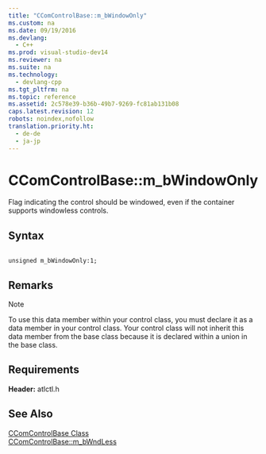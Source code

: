 ```yaml
---
title: "CComControlBase::m_bWindowOnly"
ms.custom: na
ms.date: 09/19/2016
ms.devlang: 
  - C++
ms.prod: visual-studio-dev14
ms.reviewer: na
ms.suite: na
ms.technology: 
  - devlang-cpp
ms.tgt_pltfrm: na
ms.topic: reference
ms.assetid: 2c578e39-b36b-49b7-9269-fc81ab131b08
caps.latest.revision: 12
robots: noindex,nofollow
translation.priority.ht: 
  - de-de
  - ja-jp
---
```

# CComControlBase::m_bWindowOnly
Flag indicating the control should be windowed, even if the container supports windowless controls.  
  
## Syntax  
  
```  
  
unsigned m_bWindowOnly:1;  
```  
  
## Remarks  
  
> [!NOTE]
>  To use this data member within your control class, you must declare it as a data member in your control class. Your control class will not inherit this data member from the base class because it is declared within a union in the base class.  
  
## Requirements  
 **Header:** atlctl.h  
  
## See Also  
 [CComControlBase Class](../vs140/CComControlBase-Class.md)   
 [CComControlBase::m_bWndLess](../vs140/CComControlBase--m_bWndLess.md)